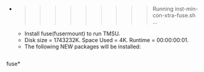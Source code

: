 * >>>>>>>>> Running inst-min-con-xtra-fuse.sh ...
  * Install fuse(fusermount) to run TMSU.
  * Disk size = 1743232K. Space Used = 4K. Runtime = 00:00:00:01.
  * The following NEW packages will be installed:
  ```bash
fuse*
  ```
